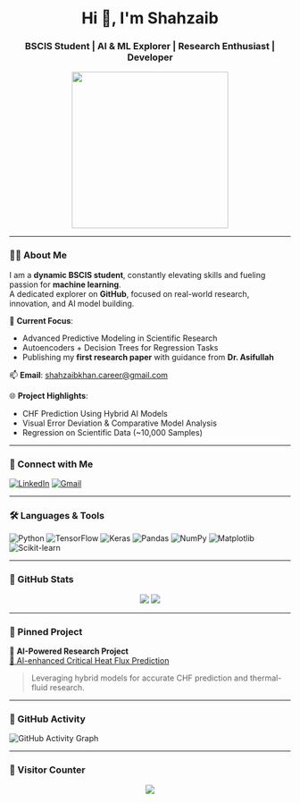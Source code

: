 <!-- Profile Header -->
<h1 align="center">Hi 👋, I'm Shahzaib</h1>
<h3 align="center">BSCIS Student | AI & ML Explorer | Research Enthusiast | Developer</h3>

<p align="center">
  <img src="https://media.giphy.com/media/qgQUggAC3Pfv687qPC/giphy.gif" width="280">
</p>

---

### 👨‍🎓 About Me
I am a **dynamic BSCIS student**, constantly elevating skills and fueling passion for **machine learning**.  
A dedicated explorer on **GitHub**, focused on real-world research, innovation, and AI model building.

🔭 **Current Focus**:  
- Advanced Predictive Modeling in Scientific Research  
- Autoencoders + Decision Trees for Regression Tasks  
- Publishing my **first research paper** with guidance from **Dr. Asifullah**

📫 **Email**: shahzaibkhan.career@gmail.com

🌐 **Project Highlights**:
- CHF Prediction Using Hybrid AI Models  
- Visual Error Deviation & Comparative Model Analysis  
- Regression on Scientific Data (~10,000 Samples)

---

### 📌 Connect with Me

<p align="left">
  <a href="https://www.linkedin.com/in/shahzaib-khan-35435b285" target="_blank"><img src="https://img.shields.io/badge/LinkedIn-blue?style=for-the-badge&logo=linkedin" alt="LinkedIn"/></a>
  <a href="mailto:shahzaibkhan.career@gmail.com" target="_blank"><img src="https://img.shields.io/badge/Email-D14836?style=for-the-badge&logo=gmail&logoColor=white" alt="Gmail"/></a>
</p>

---

### 🛠️ Languages & Tools

![Python](https://img.shields.io/badge/-Python-3776AB?style=flat-square&logo=python&logoColor=white)
![TensorFlow](https://img.shields.io/badge/-TensorFlow-FF6F00?style=flat-square&logo=tensorflow&logoColor=white)
![Keras](https://img.shields.io/badge/-Keras-D00000?style=flat-square&logo=keras&logoColor=white)
![Pandas](https://img.shields.io/badge/-Pandas-150458?style=flat-square&logo=pandas)
![NumPy](https://img.shields.io/badge/-NumPy-013243?style=flat-square&logo=numpy)
![Matplotlib](https://img.shields.io/badge/-Matplotlib-11557C?style=flat-square)
![Scikit-learn](https://img.shields.io/badge/-Scikit_Learn-F7931E?style=flat-square&logo=scikit-learn&logoColor=white)

---

### 🧠 GitHub Stats

<p align="center">
  <img src="https://github-readme-stats.vercel.app/api?username=your-github-username&show_icons=true&theme=vision-friendly-dark" />
  <img src="https://github-readme-stats.vercel.app/api/top-langs/?username=your-github-username&layout=compact&theme=vision-friendly-dark" />
</p>

---

### 📌 Pinned Project
🔗 **AI-Powered Research Project**  
[🔬 AI-enhanced Critical Heat Flux Prediction](#)

> Leveraging hybrid models for accurate CHF prediction and thermal-fluid research.

---

### 📅 GitHub Activity

![GitHub Activity Graph](https://github-readme-activity-graph.cyclic.app/graph?username=your-github-username&theme=react-dark)

---

### 🚀 Visitor Counter

<p align="center">
  <img src="https://profile-counter.glitch.me/your-github-username/count.svg" />
</p>
